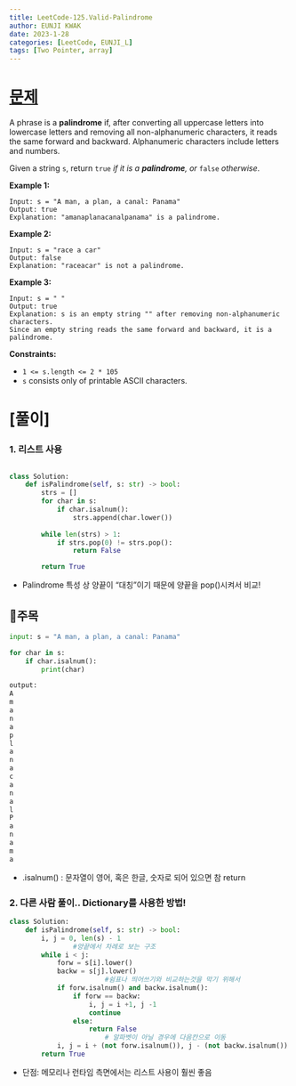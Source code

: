```yaml
---
title: LeetCode-125.Valid-Palindrome
author: EUNJI KWAK
date: 2023-1-28
categories: [LeetCode, EUNJI_L]
tags: [Two Pointer, array]
---
```


# [문제](https://leetcode.com/problems/valid-palindrome/description/)

A phrase is a **palindrome** if, after converting all uppercase letters into lowercase letters and removing all non-alphanumeric characters, it reads the same forward and backward. Alphanumeric characters include letters and numbers.

Given a string `s`, return `true` *if it is a **palindrome**, or* `false` *otherwise*.

**Example 1:**

```
Input: s = "A man, a plan, a canal: Panama"
Output: true
Explanation: "amanaplanacanalpanama" is a palindrome.

```

**Example 2:**

```
Input: s = "race a car"
Output: false
Explanation: "raceacar" is not a palindrome.

```

**Example 3:**

```
Input: s = " "
Output: true
Explanation: s is an empty string "" after removing non-alphanumeric characters.
Since an empty string reads the same forward and backward, it is a palindrome.

```

**Constraints:**

- `1 <= s.length <= 2 * 105`
- `s` consists only of printable ASCII characters.

# [풀이]

### 1. 리스트 사용

```python

class Solution:
    def isPalindrome(self, s: str) -> bool:
        strs = []
        for char in s:
            if char.isalnum():
                strs.append(char.lower())
        
        while len(strs) > 1:
            if strs.pop(0) != strs.pop():
                return False

        return True
```

- Palindrome 특성 상 양끝이 “대칭”이기 때문에 양끝을 pop()시켜서 비교!

## 📌주목

```python
input: s = "A man, a plan, a canal: Panama"

for char in s:
	if char.isalnum():
		print(char)

output:
A
m
a
n
a
p
l
a
n
a
c
a
n
a
l
P
a
n
a
m
a
```

- .isalnum() : 문자열이 영어, 혹은 한글, 숫자로 되어 있으면 참 return

### 2. 다른 사람 풀이.. Dictionary를 사용한 방법!

```python
class Solution:
    def isPalindrome(self, s: str) -> bool:
        i, j = 0, len(s) - 1
				#양끝에서 차례로 보는 구조
        while i < j:
            forw = s[i].lower()
            backw = s[j].lower()
						#쉼표나 띄어쓰기와 비교하는것을 막기 위해서
            if forw.isalnum() and backw.isalnum():
                if forw == backw:
                    i, j = i +1, j -1
                    continue
                else:
                    return False
						# 알파벳이 아닐 경우에 다음칸으로 이동
            i, j = i + (not forw.isalnum()), j - (not backw.isalnum())
        return True
```

- 단점: 메모리나 런타임 측면에서는 리스트 사용이 훨씬 좋음
